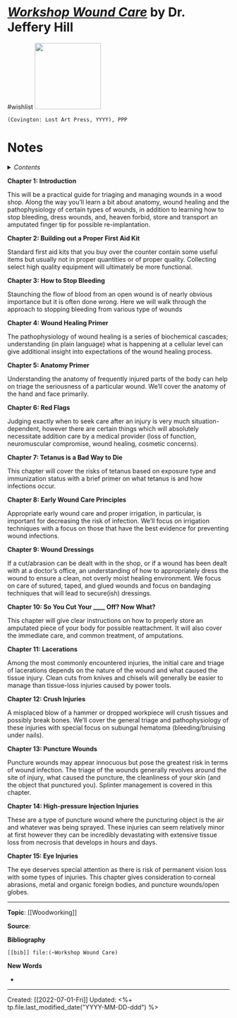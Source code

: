 
# [*Workshop Wound Care*](https://blog.lostartpress.com/2022/06/30/in-the-works-workshop-wound-care/) by Dr. Jeffery Hill
#wishlist 
<img src="https://ci4.googleusercontent.com/proxy/KKbuTSZiapk_mf47ivgPgnYJ2GgBHjNeLR3_hYpkr3iO6_ycHx0lOM8A_X1grD7OeB8UHnJvtVw_jRsxtdX5x4eO4wIEdlV4HU4umR5aD9fenoUyQ5In4Mdc1nXz6_v_1O9OPw=s0-d-e1-ft#https://blog.lostartpress.com/wp-content/uploads/2022/06/WWC-mockup-Diestamp2.jpg" width=150>

`(Covington: Lost Art Press, YYYY), PPP`

# Notes

<details>
 <summary><i>Contents</i></summary>
<!-- MarkdownTOC autolink="true" -->

<!-- /MarkdownTOC -->
</details>


**Chapter 1: Introduction**

This will be a practical guide for triaging and managing wounds in a wood shop. Along the way you’ll learn a bit about anatomy, wound healing and the pathophysiology of certain types of wounds, in addition to learning how to stop bleeding, dress wounds, and, heaven forbid, store and transport an amputated finger tip for possible re-implantation.

**Chapter 2: Building out a Proper First Aid Kit**

Standard first aid kits that you buy over the counter contain some useful items but usually not in proper quantities or of proper quality. Collecting select high quality equipment will ultimately be more functional.

**Chapter 3: How to Stop Bleeding**

Staunching the flow of blood from an open wound is of nearly obvious importance but it is often done wrong. Here we will walk through the approach to stopping bleeding from various type of wounds

**Chapter 4: Wound Healing Primer**

The pathophysiology of wound healing is a series of biochemical cascades; understanding (in plain language) what is happening at a cellular level can give additional insight into expectations of the wound healing process.

**Chapter 5: Anatomy Primer**

Understanding the anatomy of frequently injured parts of the body can help on triage the seriousness of a particular wound. We’ll cover the anatomy of the hand and face primarily.

**Chapter 6: Red Flags**

Judging exactly when to seek care after an injury is very much situation-dependent, however there are certain things which will absolutely necessitate addition care by a medical provider (loss of function, neuromuscular compromise, wound healing, cosmetic concerns).

**Chapter 7: Tetanus is a Bad Way to Die**

This chapter will cover the risks of tetanus based on exposure type and immunization status with a brief primer on what tetanus is and how infections occur.

**Chapter 8: Early Wound Care Principles**

Appropriate early wound care and proper irrigation, in particular, is important for decreasing the risk of infection. We’ll focus on irrigation techniques with a focus on those that have the best evidence for preventing wound infections.

**Chapter 9: Wound Dressings**

If a cut/abrasion can be dealt with in the shop, or if a wound has been dealt with at a doctor’s office, an understanding of how to appropriately dress the wound to ensure a clean, not overly moist healing environment. We focus on care of sutured, taped, and glued wounds and focus on bandaging techniques that will lead to secure(ish) dressings.

**Chapter 10: So You Cut Your ____ Off? Now What?**

This chapter will give clear instructions on how to properly store an amputated piece of your body for possible reattachment. It will also cover the immediate care, and common treatment, of amputations.

**Chapter 11: Lacerations**

Among the most commonly encountered injuries, the initial care and triage of lacerations depends on the nature of the wound and what caused the tissue injury. Clean cuts from knives and chisels will generally be easier to manage than tissue-loss injuries caused by power tools. 

**Chapter 12: Crush Injuries**

A misplaced blow of a hammer or dropped workpiece will crush tissues and possibly break bones. We’ll cover the general triage and pathophysiology of these injuries with special focus on subungal hematoma (bleeding/bruising under nails).

**Chapter 13: Puncture Wounds**

Puncture wounds may appear innocuous but pose the greatest risk in terms of wound infection. The triage of the wounds generally revolves around the site of injury, what caused the puncture, the cleanliness of your skin (and the object that punctured you). Splinter management is covered in this chapter.

**Chapter 14: High-pressure Injection Injuries**

These are a type of puncture wound where the puncturing object is the air and whatever was being sprayed. These injuries can seem relatively minor at first however they can be incredibly devastating with extensive tissue loss from necrosis that develops in hours and days.

**Chapter 15: Eye Injuries**

The eye deserves special attention as there is risk of permanent vision loss with some types of injuries. This chapter gives consideration to corneal abrasions, metal and organic foreign bodies, and puncture wounds/open globes.

--- 
**Topic**: [[Woodworking]]

**Source**: 

**Bibliography**

```query
[[bib]] file:(~Workshop Wound Care)
```
 

**New Words**

- 

---
Created: [[2022-07-01-Fri]]
Updated: <%+ tp.file.last_modified_date("YYYY-MM-DD-ddd") %>
